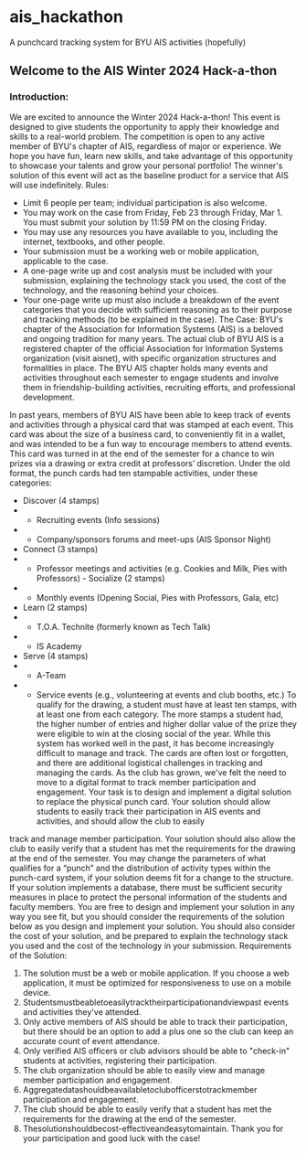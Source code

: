# ais_hackathon

A punchcard tracking system for BYU AIS activities (hopefully)

## Welcome to the AIS Winter 2024 Hack-a-thon
### Introduction:
We are excited to announce the Winter 2024 Hack-a-thon! This event is designed to give students the opportunity to apply their knowledge and skills to a real-world problem. The competition is open to any active member of BYU's chapter of AIS, regardless of major or experience. We hope you have fun, learn new skills, and take advantage of this opportunity to showcase your talents and grow your personal portfolio! The winner's solution of this event will act as the baseline product for a service that AIS will use indefinitely.
Rules:
- Limit 6 people per team; individual participation is also welcome.
- You may work on the case from Friday, Feb 23 through Friday, Mar 1.
You must submit your solution by 11:59 PM on the closing Friday.
- You may use any resources you have available to you, including the
internet, textbooks, and other people.
- Your submission must be a working web or mobile application,
applicable to the case.
- A one-page write up and cost analysis must be included with your
submission, explaining the technology stack you used, the cost of the
technology, and the reasoning behind your choices.
- Your one-page write up must also include a breakdown of the event
categories that you decide with sufficient reasoning as to their purpose and tracking methods (to be explained in the case).
The Case:
BYU's chapter of the Association for Information Systems (AIS) is a beloved and ongoing tradition for many years. The actual club of BYU AIS is a registered chapter of the official Association for Information Systems organization (visit aisnet), with specific organization structures and formalities in place. The BYU AIS chapter holds many events and activities throughout each semester to engage students and involve them in friendship-building activities, recruiting efforts, and professional development.

In past years, members of BYU AIS have been able to keep track of events and activities through a physical card that was stamped at each event. This card was about the size of a business card, to conveniently fit in a wallet, and was intended to be a fun way to encourage members to attend events. This card was turned in at the end of the semester for a chance to win prizes via a drawing or extra credit at professors’ discretion.
Under the old format, the punch cards had ten stampable activities, under these categories:
- Discover (4 stamps)
- - Recruiting events (Info sessions)
- - Company/sponsors forums and meet-ups (AIS Sponsor Night)
- Connect (3 stamps)
- - Professor meetings and activities (e.g. Cookies and Milk, Pies
with Professors) - Socialize (2 stamps)
- - Monthly events (Opening Social, Pies with Professors, Gala, etc)
- Learn (2 stamps)
- - T.O.A. Technite (formerly known as Tech Talk)
- - IS Academy
- Serve (4 stamps)
- - A-Team
- - Service events (e.g., volunteering at events and club booths, etc.)
To qualify for the drawing, a student must have at least ten stamps, with at least one from each category. The more stamps a student had, the higher number of entries and higher dollar value of the prize they were eligible to win at the closing social of the year.
While this system has worked well in the past, it has become increasingly difficult to manage and track. The cards are often lost or forgotten, and there are additional logistical challenges in tracking and managing the cards. As the club has grown, we've felt the need to move to a digital format to track member participation and engagement.
Your task is to design and implement a digital solution to replace the physical punch card. Your solution should allow students to easily track their participation in AIS events and activities, and should allow the club to easily

track and manage member participation. Your solution should also allow the club to easily verify that a student has met the requirements for the drawing at the end of the semester.
You may change the parameters of what qualifies for a “punch” and the distribution of activity types within the punch-card system, if your solution deems fit for a change to the structure.
If your solution implements a database, there must be sufficient security measures in place to protect the personal information of the students and faculty members.
You are free to design and implement your solution in any way you see fit, but you should consider the requirements of the solution below as you design and implement your solution. You should also consider the cost of your solution, and be prepared to explain the technology stack you used and the cost of the technology in your submission.
Requirements of the Solution:
1. The solution must be a web or mobile application. If you choose a web application, it must be optimized for responsiveness to use on a mobile device.
2. Studentsmustbeabletoeasilytracktheirparticipationandviewpast events and activities they've attended.
3. Only active members of AIS should be able to track their participation, but there should be an option to add a plus one so the club can keep an accurate count of event attendance.
4. Only verified AIS officers or club advisors should be able to "check-in" students at activities, registering their participation.
5. The club organization should be able to easily view and manage member participation and engagement.
6. Aggregatedatashouldbeavailabletoclubofficerstotrackmember participation and engagement.
7. The club should be able to easily verify that a student has met the requirements for the drawing at the end of the semester.
8. Thesolutionshouldbecost-effectiveandeasytomaintain.
   Thank you for your participation and good luck with the case!

